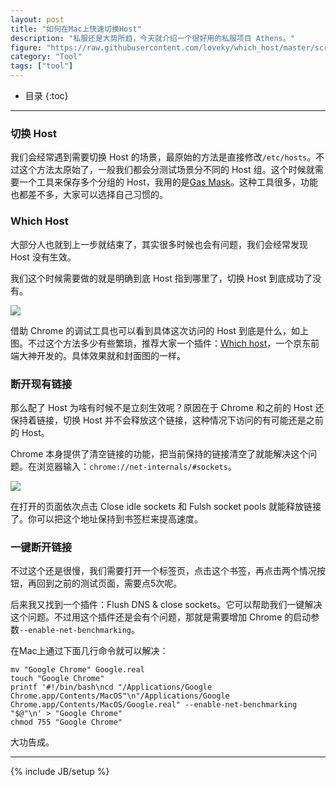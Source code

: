 ```yaml
---
layout: post
title: "如何在Mac上快速切换Host"
description: "私服还是大势所趋，今天就介绍一个很好用的私服项目 Athens。"
figure: "https://raw.githubusercontent.com/loveky/which_host/master/screenshots/config.png"
category: "Tool"
tags: ["tool"]
---
```


* 目录
{:toc}
---

### 切换 Host

我们会经常遇到需要切换 Host 的场景，最原始的方法是直接修改`/etc/hosts`。不过这个方法太原始了，一般我们都会分测试场景分不同的 Host 组。这个时候就需要一个工具来保存多个分组的 Host，我用的是[Gas Mask](https://github.com/2ndalpha/gasmask)。这种工具很多，功能也都差不多，大家可以选择自己习惯的。

### Which Host

大部分人也就到上一步就结束了，其实很多时候也会有问题，我们会经常发现 Host 没有生效。

我们这个时候需要做的就是明确到底 Host 指到哪里了，切换 Host 到底成功了没有。

![](https://res.cloudinary.com/cyeam/image/upload/v1540536947/cyeam/WX20181026-145514_2x.png)

借助 Chrome 的调试工具也可以看到具体这次访问的 Host 到底是什么，如上图。不过这个方法多少有些繁琐，推荐大家一个插件：[Which host](https://chrome.google.com/webstore/detail/which-host/hjecimglpgbbajfigibmieancoegaema)，一个京东前端大神开发的。具体效果就和封面图的一样。

### 断开现有链接

那么配了 Host 为啥有时候不是立刻生效呢？原因在于 Chrome 和之前的 Host 还保持着链接，切换 Host 并不会释放这个链接，这种情况下访问的有可能还是之前的 Host。

Chrome 本身提供了清空链接的功能，把当前保持的链接清空了就能解决这个问题。在浏览器输入：`chrome://net-internals/#sockets`。

![](https://res.cloudinary.com/cyeam/image/upload/v1540537363/cyeam/WX20181026-150146_2x.png)

在打开的页面依次点击 Close idle sockets 和 Fulsh socket pools 就能释放链接了。你可以把这个地址保持到书签栏来提高速度。

### 一键断开链接

不过这个还是很慢，我们需要打开一个标签页，点击这个书签，再点击两个情况按钮，再回到之前的测试页面，需要点5次呢。

后来我又找到一个插件：Flush DNS & close sockets。它可以帮助我们一键解决这个问题。不过用这个插件还是会有个问题，那就是需要增加 Chrome 的启动参数`--enable-net-benchmarking`。

在Mac上通过下面几行命令就可以解决：

```
mv "Google Chrome" Google.real
touch "Google Chrome"
printf '#!/bin/bash\ncd "/Applications/Google Chrome.app/Contents/MacOS"\n"/Applications/Google Chrome.app/Contents/MacOS/Google.real" --enable-net-benchmarking "$@"\n' > "Google Chrome"
chmod 755 "Google Chrome"
```

大功告成。

---


{% include JB/setup %}
